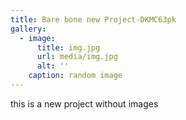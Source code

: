 ```yaml
---
title: Bare bone new Project-DKMC63pk
gallery:
  - image:
      title: img.jpg
      url: media/img.jpg
      alt: ''
    caption: random image
---
```

this is a new project without images
